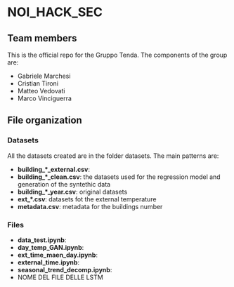# NOI_HACK_SEC
 
## Team members
This is the official repo for the Gruppo Tenda. The components of the group are:
* Gabriele Marchesi
* Cristian Tironi
* Matteo Vedovati
* Marco Vinciguerra

## File organization
### Datasets
All the datasets created are in the folder datasets.
The main patterns are:
* **building_*_external.csv**:
* **building_*_clean.csv**: the datasets used for the regression model and generation of the syntethic data
* **building_*_year.csv**: original datasets
* **ext_*.csv**: datasets fot the external temperature
* **metadata.csv**: metadata for the buildings number

### Files
* **data_test.ipynb**:
* **day_temp_GAN.ipynb**:
* **ext_time_maen_day.ipynb**:
* **external_time.ipynb**:
* **seasonal_trend_decomp.ipynb**:
* NOME DEL FILE DELLE LSTM